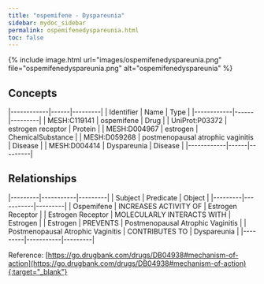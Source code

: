 ```yaml
---
title: "ospemifene - Dyspareunia"
sidebar: mydoc_sidebar
permalink: ospemifenedyspareunia.html
toc: false 
---
```


{% include image.html url="images/ospemifenedyspareunia.png" file="ospemifenedyspareunia.png" alt="ospemifenedyspareunia" %}

## Concepts

|------------|------|---------|
| Identifier | Name | Type    |
|------------|------|---------|
| MESH:C119141 | ospemifene | Drug |
| UniProt:P03372 | estrogen receptor | Protein |
| MESH:D004967 | estrogen | ChemicalSubstance |
| MESH:D059268 | postmenopausal atrophic vaginitis | Disease |
| MESH:D004414 | Dyspareunia | Disease |
|------------|------|---------|

## Relationships

|---------|-----------|---------|
| Subject | Predicate | Object  |
|---------|-----------|---------|
| Ospemifene | INCREASES ACTIVITY OF | Estrogen Receptor |
| Estrogen Receptor | MOLECULARLY INTERACTS WITH | Estrogen |
| Estrogen | PREVENTS | Postmenopausal Atrophic Vaginitis |
| Postmenopausal Atrophic Vaginitis | CONTRIBUTES TO | Dyspareunia |
|---------|-----------|---------|

Reference: [https://go.drugbank.com/drugs/DB04938#mechanism-of-action](https://go.drugbank.com/drugs/DB04938#mechanism-of-action){:target="_blank"}